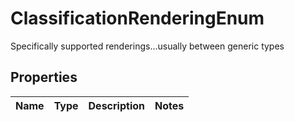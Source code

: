 # ClassificationRenderingEnum

Specifically supported renderings...usually between generic types

## Properties

Name | Type | Description | Notes
------------ | ------------- | ------------- | -------------




